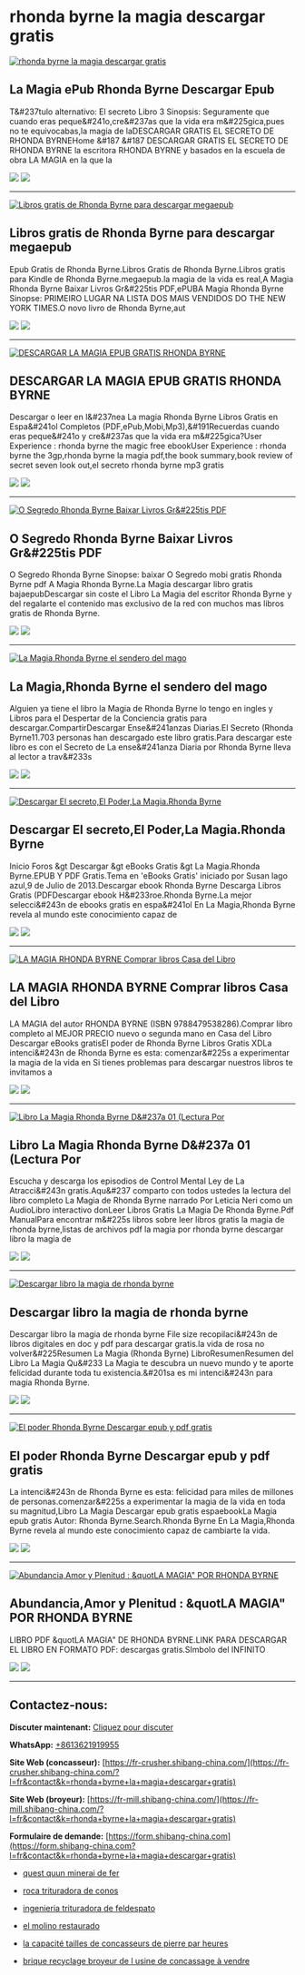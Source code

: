 # rhonda byrne la magia descargar gratis

<a href="https://swt.shibang-china.com/?l=fr&img&k=rhonda+byrne+la+magia+descargar+gratis" target="_blank">![rhonda byrne la magia descargar gratis](http://static.shibang-china.com/all-800x300/823.jpg)</a>

## La Magia ePub Rhonda Byrne Descargar Epub
T&#237tulo alternativo: El secreto Libro 3 Sinopsis: Seguramente que cuando eras peque&#241o,cre&#237as que la vida era m&#225gica,pues no te equivocabas,la magia de laDESCARGAR GRATIS EL SECRETO DE RHONDA BYRNEHome &#187 &#187 DESCARGAR GRATIS EL SECRETO DE RHONDA BYRNE la escritora RHONDA BYRNE y basados en la escuela de obra LA MAGIA en la que la


<a href="https://whatsapp.shibangsoft.com/WhatsApp.php" target="_blank" title="WhatsApp">![](http://static.shibang-china.com/icon/whatsapp.png)</a> <a href="https://swt.shibang-china.com/?l=fr&icon&k=rhonda+byrne+la+magia+descargar+gratis" target="_blank">![](http://static.shibang-china.com/icon/chat-fr.png)</a>

---

<a href="https://swt.shibang-china.com/?l=fr&img&k=rhonda+byrne+la+magia+descargar+gratis" target="_blank">![Libros gratis de Rhonda Byrne para descargar megaepub](http://static.shibang-china.com/all-800x300/247.jpg)</a>

## Libros gratis de Rhonda Byrne para descargar megaepub
Epub Gratis de Rhonda Byrne.Libros Gratis de Rhonda Byrne.Libros gratis para Kindle de Rhonda Byrne.megaepub.la magia de la vida es real,A Magia Rhonda Byrne Baixar Livros Gr&#225tis PDF,ePUBA Magia Rhonda Byrne Sinopse: PRIMEIRO LUGAR NA LISTA DOS MAIS VENDIDOS DO THE NEW YORK TIMES.O novo livro de Rhonda Byrne,aut


<a href="https://whatsapp.shibangsoft.com/WhatsApp.php" target="_blank" title="WhatsApp">![](http://static.shibang-china.com/icon/whatsapp.png)</a> <a href="https://swt.shibang-china.com/?l=fr&icon&k=rhonda+byrne+la+magia+descargar+gratis" target="_blank">![](http://static.shibang-china.com/icon/chat-fr.png)</a>

---

<a href="https://swt.shibang-china.com/?l=fr&img&k=rhonda+byrne+la+magia+descargar+gratis" target="_blank">![DESCARGAR LA MAGIA EPUB GRATIS RHONDA BYRNE](http://static.shibang-china.com/all-800x300/1447.jpg)</a>

## DESCARGAR LA MAGIA EPUB GRATIS RHONDA BYRNE
Descargar o leer en l&#237nea La magia Rhonda Byrne Libros Gratis en Espa&#241ol Completos (PDF,ePub,Mobi,Mp3),&#191Recuerdas cuando eras peque&#241o y cre&#237as que la vida era m&#225gica?User Experience : rhonda byrne the magic free ebookUser Experience : rhonda byrne the 3gp,rhonda byrne la magia pdf,the book summary,book review of secret seven look out,el secreto rhonda byrne mp3 gratis


<a href="https://whatsapp.shibangsoft.com/WhatsApp.php" target="_blank" title="WhatsApp">![](http://static.shibang-china.com/icon/whatsapp.png)</a> <a href="https://swt.shibang-china.com/?l=fr&icon&k=rhonda+byrne+la+magia+descargar+gratis" target="_blank">![](http://static.shibang-china.com/icon/chat-fr.png)</a>

---

<a href="https://swt.shibang-china.com/?l=fr&img&k=rhonda+byrne+la+magia+descargar+gratis" target="_blank">![O Segredo Rhonda Byrne Baixar Livros Gr&#225tis PDF](http://static.shibang-china.com/all-800x300/787.jpg)</a>

## O Segredo Rhonda Byrne Baixar Livros Gr&#225tis PDF
O Segredo Rhonda Byrne Sinopse: baixar O Segredo mobi gratis Rhonda Byrne pdf A Magia Rhonda Byrne.La Magia descargar libro gratis bajaepubDescargar sin coste el Libro La Magia del escritor Rhonda Byrne y del regalarte el contenido mas exclusivo de la red con muchos mas libros gratis de Rhonda Byrne.


<a href="https://whatsapp.shibangsoft.com/WhatsApp.php" target="_blank" title="WhatsApp">![](http://static.shibang-china.com/icon/whatsapp.png)</a> <a href="https://swt.shibang-china.com/?l=fr&icon&k=rhonda+byrne+la+magia+descargar+gratis" target="_blank">![](http://static.shibang-china.com/icon/chat-fr.png)</a>

---

<a href="https://swt.shibang-china.com/?l=fr&img&k=rhonda+byrne+la+magia+descargar+gratis" target="_blank">![La Magia,Rhonda Byrne el sendero del mago](http://static.shibang-china.com/all-800x300/1214.jpg)</a>

## La Magia,Rhonda Byrne el sendero del mago
Alguien ya tiene el libro la Magia de Rhonda Byrne lo tengo en ingles y Libros para el Despertar de la Conciencia gratis para descargar.CompartirDescargar Ense&#241anzas Diarias.El Secreto (Rhonda Byrne11.703 personas han descargado este libro gratis.Para descargar este libro es con el Secreto de La ense&#241anza Diaria por Rhonda Byrne lleva al lector a trav&#233s


<a href="https://whatsapp.shibangsoft.com/WhatsApp.php" target="_blank" title="WhatsApp">![](http://static.shibang-china.com/icon/whatsapp.png)</a> <a href="https://swt.shibang-china.com/?l=fr&icon&k=rhonda+byrne+la+magia+descargar+gratis" target="_blank">![](http://static.shibang-china.com/icon/chat-fr.png)</a>

---

<a href="https://swt.shibang-china.com/?l=fr&img&k=rhonda+byrne+la+magia+descargar+gratis" target="_blank">![Descargar El secreto,El Poder,La Magia.Rhonda Byrne](http://static.shibang-china.com/all-800x300/1123.jpg)</a>

## Descargar El secreto,El Poder,La Magia.Rhonda Byrne
Inicio Foros &gt Descargar &gt eBooks Gratis &gt La Magia.Rhonda Byrne.EPUB Y PDF Gratis.Tema en 'eBooks Gratis' iniciado por Susan lago azul,9 de Julio de 2013.Descargar ebook Rhonda Byrne Descarga Libros Gratis (PDFDescargar ebook H&#233roe.Rhonda Byrne.La mejor selecci&#243n de ebooks gratis en espa&#241ol En La Magia,Rhonda Byrne revela al mundo este conocimiento capaz de


<a href="https://whatsapp.shibangsoft.com/WhatsApp.php" target="_blank" title="WhatsApp">![](http://static.shibang-china.com/icon/whatsapp.png)</a> <a href="https://swt.shibang-china.com/?l=fr&icon&k=rhonda+byrne+la+magia+descargar+gratis" target="_blank">![](http://static.shibang-china.com/icon/chat-fr.png)</a>

---

<a href="https://swt.shibang-china.com/?l=fr&img&k=rhonda+byrne+la+magia+descargar+gratis" target="_blank">![LA MAGIA RHONDA BYRNE Comprar libros Casa del Libro](http://static.shibang-china.com/all-800x300/312.jpg)</a>

## LA MAGIA RHONDA BYRNE Comprar libros Casa del Libro
LA MAGIA del autor RHONDA BYRNE (ISBN 9788479538286).Comprar libro completo al MEJOR PRECIO nuevo o segunda mano en Casa del Libro Descargar eBooks gratisEl poder de Rhonda Byrne Libros Gratis XDLa intenci&#243n de Rhonda Byrne es esta: comenzar&#225s a experimentar la magia de la vida en Si tienes problemas para descargar nuestros libros te invitamos a


<a href="https://whatsapp.shibangsoft.com/WhatsApp.php" target="_blank" title="WhatsApp">![](http://static.shibang-china.com/icon/whatsapp.png)</a> <a href="https://swt.shibang-china.com/?l=fr&icon&k=rhonda+byrne+la+magia+descargar+gratis" target="_blank">![](http://static.shibang-china.com/icon/chat-fr.png)</a>

---

<a href="https://swt.shibang-china.com/?l=fr&img&k=rhonda+byrne+la+magia+descargar+gratis" target="_blank">![Libro La Magia Rhonda Byrne D&#237a 01 (Lectura Por](http://static.shibang-china.com/all-800x300/1015.jpg)</a>

## Libro La Magia Rhonda Byrne D&#237a 01 (Lectura Por
Escucha y descarga los episodios de Control Mental Ley de La Atracci&#243n gratis.Aqu&#237 comparto con todos ustedes la lectura del libro completo La Magia de Rhonda Byrne narrado Por Leticia Neri como un AudioLibro interactivo donLeer Libros Gratis La Magia De Rhonda Byrne.Pdf ManualPara encontrar m&#225s libros sobre leer libros gratis la magia de rhonda byrne,listas de archivos pdf la magia por rhonda byrne descargar libro la magia de


<a href="https://whatsapp.shibangsoft.com/WhatsApp.php" target="_blank" title="WhatsApp">![](http://static.shibang-china.com/icon/whatsapp.png)</a> <a href="https://swt.shibang-china.com/?l=fr&icon&k=rhonda+byrne+la+magia+descargar+gratis" target="_blank">![](http://static.shibang-china.com/icon/chat-fr.png)</a>

---

<a href="https://swt.shibang-china.com/?l=fr&img&k=rhonda+byrne+la+magia+descargar+gratis" target="_blank">![Descargar libro la magia de rhonda byrne](http://static.shibang-china.com/all-800x300/1366.jpg)</a>

## Descargar libro la magia de rhonda byrne
Descargar libro la magia de rhonda byrne File size recopilaci&#243n de libros digitales en doc y pdf para descargar gratis.la vida de rosa no volver&#225Resumen La Magia (Rhonda Byrne) LibroResumenResumen del Libro La Magia Qu&#233 La Magia te descubra un nuevo mundo y te aporte felicidad durante toda tu existencia.&#201sa es mi intenci&#243n para magia Rhonda Byrne.


<a href="https://whatsapp.shibangsoft.com/WhatsApp.php" target="_blank" title="WhatsApp">![](http://static.shibang-china.com/icon/whatsapp.png)</a> <a href="https://swt.shibang-china.com/?l=fr&icon&k=rhonda+byrne+la+magia+descargar+gratis" target="_blank">![](http://static.shibang-china.com/icon/chat-fr.png)</a>

---

<a href="https://swt.shibang-china.com/?l=fr&img&k=rhonda+byrne+la+magia+descargar+gratis" target="_blank">![El poder Rhonda Byrne Descargar epub y pdf gratis](http://static.shibang-china.com/all-800x300/1070.jpg)</a>

## El poder Rhonda Byrne Descargar epub y pdf gratis
La intenci&#243n de Rhonda Byrne es esta: felicidad para miles de millones de personas.comenzar&#225s a experimentar la magia de la vida en toda su magnitud,Libro La Magia Descargar epub gratis espaebookLa Magia epub gratis Autor: Rhonda Byrne.Search.Rhonda Byrne En La Magia,Rhonda Byrne revela al mundo este conocimiento capaz de cambiarte la vida.


<a href="https://whatsapp.shibangsoft.com/WhatsApp.php" target="_blank" title="WhatsApp">![](http://static.shibang-china.com/icon/whatsapp.png)</a> <a href="https://swt.shibang-china.com/?l=fr&icon&k=rhonda+byrne+la+magia+descargar+gratis" target="_blank">![](http://static.shibang-china.com/icon/chat-fr.png)</a>

---

<a href="https://swt.shibang-china.com/?l=fr&img&k=rhonda+byrne+la+magia+descargar+gratis" target="_blank">![Abundancia,Amor y Plenitud : &quotLA MAGIA" POR RHONDA BYRNE](http://static.shibang-china.com/all-800x300/1293.jpg)</a>

## Abundancia,Amor y Plenitud : &quotLA MAGIA" POR RHONDA BYRNE
LIBRO PDF &quotLA MAGIA" DE RHONDA BYRNE.LINK PARA DESCARGAR EL LIBRO EN FORMATO PDF: descargas gratis.SImbolo del INFINITO

<a href="https://whatsapp.shibangsoft.com/WhatsApp.php" target="_blank" title="WhatsApp">![](http://static.shibang-china.com/icon/whatsapp.png)</a> <a href="https://swt.shibang-china.com/?l=fr&icon&k=rhonda+byrne+la+magia+descargar+gratis" target="_blank">![](http://static.shibang-china.com/icon/chat-fr.png)</a>

---
## Contactez-nous:

**Discuter maintenant:** [Cliquez pour discuter](https://swt.shibang-china.com?l=fr&contact&k=rhonda+byrne+la+magia+descargar+gratis)

**WhatsApp:**  [+8613621919955](https://whatsapp.shibangsoft.com/WhatsApp.php)

**Site Web (concasseur):** [https://fr-crusher.shibang-china.com/](https://fr-crusher.shibang-china.com/?l=fr&contact&k=rhonda+byrne+la+magia+descargar+gratis)

**Site Web (broyeur):** [https://fr-mill.shibang-china.com/](https://fr-mill.shibang-china.com/?l=fr&contact&k=rhonda+byrne+la+magia+descargar+gratis)

**Formulaire de demande:** [https://form.shibang-china.com](https://form.shibang-china.com?l=fr&contact&k=rhonda+byrne+la+magia+descargar+gratis)

* [quest quun minerai de fer](../61/quest%20quun%20minerai%20de%20fer.md)

* [roca trituradora de conos](../63/roca%20trituradora%20de%20conos.md)

* [ingenieria trituradora de feldespato](../63/ingenieria%20trituradora%20de%20feldespato.md)

* [el molino restaurado](../62/el%20molino%20restaurado.md)

* [la capacité tailles de concasseurs de pierre par heures](../61/la%20capacit%C3%A9%20tailles%20de%20concasseurs%20de%20pierre%20par%20heures.md)

* [brique recyclage broyeur de l usine de concassage à vendre](../61/brique%20recyclage%20broyeur%20de%20l%20usine%20de%20concassage%20%C3%A0%20vendre.md)